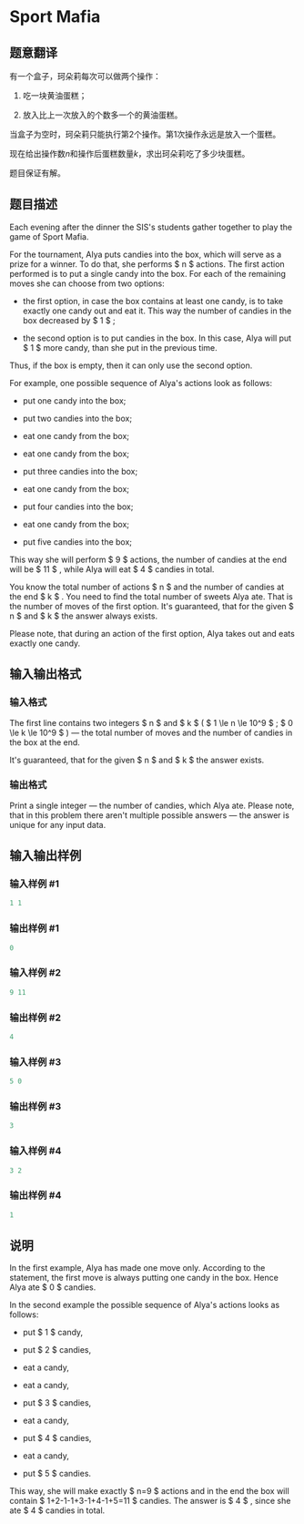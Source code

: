 # Sport Mafia

## 题意翻译

有一个盒子，珂朵莉每次可以做两个操作：

1. 吃一块黄油蛋糕；

2. 放入比上一次放入的个数多一个的黄油蛋糕。

当盒子为空时，珂朵莉只能执行第$2$个操作。第$1$次操作永远是放入一个蛋糕。

现在给出操作数$n$和操作后蛋糕数量$k$，求出珂朵莉吃了多少块蛋糕。

题目保证有解。

## 题目描述

Each evening after the dinner the SIS's students gather together to play the game of Sport Mafia.

For the tournament, Alya puts candies into the box, which will serve as a prize for a winner. To do that, she performs $ n $ actions. The first action performed is to put a single candy into the box. For each of the remaining moves she can choose from two options:

- the first option, in case the box contains at least one candy, is to take exactly one candy out and eat it. This way the number of candies in the box decreased by $ 1 $ ;

- the second option is to put candies in the box. In this case, Alya will put $ 1 $ more candy, than she put in the previous time.

Thus, if the box is empty, then it can only use the second option.

For example, one possible sequence of Alya's actions look as follows:

- put one candy into the box;

- put two candies into the box;

- eat one candy from the box;

- eat one candy from the box;

- put three candies into the box;

- eat one candy from the box;

- put four candies into the box;

- eat one candy from the box;

- put five candies into the box;

This way she will perform $ 9 $ actions, the number of candies at the end will be $ 11 $ , while Alya will eat $ 4 $ candies in total.

You know the total number of actions $ n $ and the number of candies at the end $ k $ . You need to find the total number of sweets Alya ate. That is the number of moves of the first option. It's guaranteed, that for the given $ n $ and $ k $ the answer always exists.

Please note, that during an action of the first option, Alya takes out and eats exactly one candy.

## 输入输出格式

### 输入格式

The first line contains two integers $ n $ and $ k $ ( $ 1 \le n \le 10^9 $ ; $ 0 \le k \le 10^9 $ ) — the total number of moves and the number of candies in the box at the end.

It's guaranteed, that for the given $ n $ and $ k $ the answer exists.

### 输出格式

Print a single integer — the number of candies, which Alya ate. Please note, that in this problem there aren't multiple possible answers — the answer is unique for any input data.

## 输入输出样例

### 输入样例 #1

```cpp
1 1

```
### 输出样例 #1

```cpp
0
```


### 输入样例 #2

```cpp
9 11

```
### 输出样例 #2

```cpp
4
```


### 输入样例 #3

```cpp
5 0

```
### 输出样例 #3

```cpp
3
```


### 输入样例 #4

```cpp
3 2

```
### 输出样例 #4

```cpp
1
```


## 说明

In the first example, Alya has made one move only. According to the statement, the first move is always putting one candy in the box. Hence Alya ate $ 0 $ candies.

In the second example the possible sequence of Alya's actions looks as follows:

- put $ 1 $ candy,

- put $ 2 $ candies,

- eat a candy,

- eat a candy,

- put $ 3 $ candies,

- eat a candy,

- put $ 4 $ candies,

- eat a candy,

- put $ 5 $ candies.

This way, she will make exactly $ n=9 $ actions and in the end the box will contain $ 1+2-1-1+3-1+4-1+5=11 $ candies. The answer is $ 4 $ , since she ate $ 4 $ candies in total.

